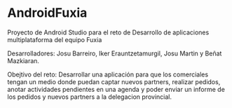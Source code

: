 # AndroidFuxia
Proyecto de Android Studio para el reto de Desarrollo de aplicaciones multiplataforma del equipo Fuxia

Desarrolladores: Josu Barreiro, Iker Erauntzetamurgil, Josu Martin y Beñat Mazkiaran.

Obejtivo del reto: Desarrollar una aplicación para que los comerciales tengan un medio donde puedan captar nuevos partners, realizar pedidos, anotar actividades pendientes en una agenda y poder enviar un informe de los pedidos y nuevos partners a la delegacion provincial.
